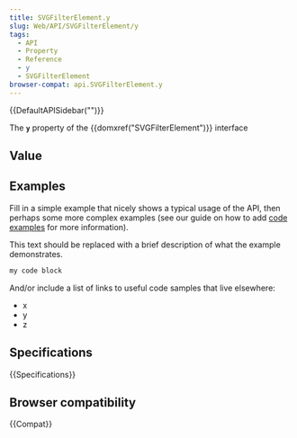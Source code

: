 ```yaml
---
title: SVGFilterElement.y
slug: Web/API/SVGFilterElement/y
tags:
  - API
  - Property
  - Reference
  - y
  - SVGFilterElement
browser-compat: api.SVGFilterElement.y
---
```

{{DefaultAPISidebar("")}}

The **`y`** property of the {{domxref("SVGFilterElement")}} interface 

## Value



## Examples

Fill in a simple example that nicely shows a typical usage of the API, then perhaps some more complex examples (see our guide on how to add [code examples](/en-US/docs/MDN/Contribute/Structures/Code_examples) for more information).

This text should be replaced with a brief description of what the example demonstrates.

```js
my code block
```

And/or include a list of links to useful code samples that live elsewhere:

*   x
*   y
*   z

## Specifications

{{Specifications}}

## Browser compatibility

{{Compat}}


